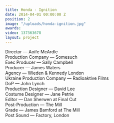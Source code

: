 ```yaml
---
title: Honda - Ignition
date: 2014-04-01 00:00:00 Z
position: 2
image: "/uploads/honda-ignition.jpg"
awards: 
video: 137363678
layout: project
---
```


Director — Aoife McArdle  
Production Company — Somesuch  
Exec Producer — Sally Campbell  
Producer — James Waters  
Agency — Wieden & Kennedy London  
Ukraine Production Company — Radioaktive Films  
DoP — John Lynch  
Production Designer — David Lee  
Costume Designer — Jane Petrie  
Editor — Dan Sherwen at Final Cut  
Post-Production — The Mill  
Grade — James Bamford at The Mill  
Post Sound — Factory, London